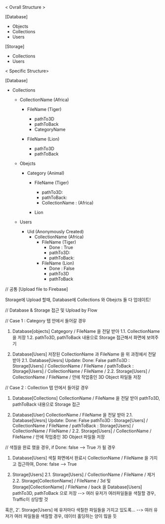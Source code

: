 < Ovrall Structure >

[Database]
  - Objects
  - Collections
  - Users

[Storage]
  - Collections
  - Users



< Specific Structure>

[Database]

- Collections
  - CollectionName (Africa)
    - FileName (Tiger)
      - pathTo3D
      - pathToBack
      - CategoryName

    - FileName (Lion)
      - pathTo3D
      - pathToBack


  - Obejcts
    - Category (Animal)
      - FileName (Tiger)
        - pathTo3D:
        - pathToBack:
        - CollectionName : (Africa)

      - Lion


  - Users
    - Uid (Anonymously Created)
        - CollectionName (Africa)
          - FileName (Tiger)
            - Done : True
            - pathTo3D:
            - pathToBack:
          - FileName (Lion)
            - Done : False
            - pathTo3D
            - pathToBack


// 공통 [Upload file to Firebase]

Storage에 Upload 할때, Database에 Collections 와 Obejcts 둘 다 업데이트!




// Database & Storage 접근 및 Upload  by Flow


// Case 1 : Category 탭 안에서 들어갈 경우

1. Database[objects]
  Catgegory / FileName 을 전달 받아
    1.1. CollectionName 을 저장
    1.2. pathTo3D, pathToBack 내용으로 Storage 접근해서 화면에 보여주기                                  

2. Database[Users]
  저장된 CollectionName 과 FileName 을 위 과정에서 전달 받아
    2.1. Database[Uesrs] Update:
      Done: False
      pathTo3D : Storage[Users] / CollectionName / FileName /
      pathToBack :  Storage[Users] / CollectionName / FileName /
    2.2. Storage[Users] / CollectionName / FileName / 안에 작업중인 3D Object 파일들 저장



// Case 2 : Collection 탭 안에서 들어갈 경우

1. Database[Collections]
  CollectionName / FileName 을 전달 받아 pathTo3D, pathToBack 내용으로 Storage 접근

2. Database[User]
  CollectionName / FileName 을 전달 받아
  2.1. Database[Uesrs] Update:
    Done: False
    pathTo3D : Storage[Users] / CollectionName / FileName /
    pathToBack :  Storage[Users] / CollectionName / FileName /
  2.2. Storage[Users] / CollectionName / FileName / 안에 작업중인 3D Object 파일들 저장


// 색칠을 완료 했을 경우, if Done: false --> True 가 될 경우

1. Database[Users]
  색칠 화면에서 완료시 CollectionName / FileName 을 가지고 접근하여,
  Done: false --> True

2. Storage[Users]
  2.1. Storage[Users] / CollectionName / FileName / 제거
  2.2. Storage[CollectionName] / FileName / 3d  및 Storage[CollectionName] / FileName / back
       을 Database[Users] pathTo3D, pathToBack 으로 저장
       --> 여러 유저가 여러파일들을 색칠할 경우, Traffic이 상당할 것

  혹은,
2'. Storage[Users] 에
  유저마다 색칠한 파일들을 가지고 있도록...
   --> 여러 유저가 여러 파일들을 색칠할 경우, 데이터 홀딩하는 양이 많을 듯
